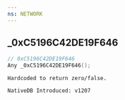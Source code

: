 ```yaml
---
ns: NETWORK
---
```

## _0xC5196C42DE19F646

```c
// 0xC5196C42DE19F646
Any _0xC5196C42DE19F646();
```

```
Hardcoded to return zero/false.

NativeDB Introduced: v1207
```

